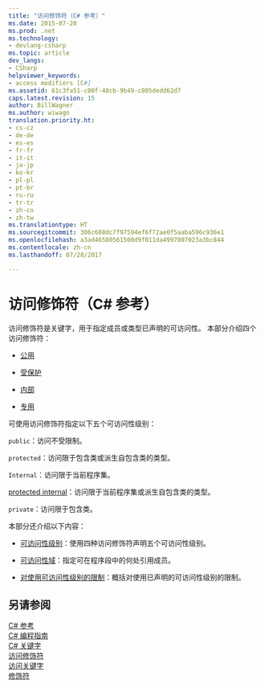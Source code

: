 ```yaml
---
title: "访问修饰符（C# 参考）"
ms.date: 2015-07-20
ms.prod: .net
ms.technology:
- devlang-csharp
ms.topic: article
dev_langs:
- CSharp
helpviewer_keywords:
- access modifiers [C#]
ms.assetid: 61c3fa51-c00f-48cb-9b49-c805dedd62d7
caps.latest.revision: 15
author: BillWagner
ms.author: wiwagn
translation.priority.ht:
- cs-cz
- de-de
- es-es
- fr-fr
- it-it
- ja-jp
- ko-kr
- pl-pl
- pt-br
- ru-ru
- tr-tr
- zh-cn
- zh-tw
ms.translationtype: HT
ms.sourcegitcommit: 306c608dc7f97594ef6f72ae0f5aaba596c936e1
ms.openlocfilehash: a3ad46580561500d9f011da4997007023a3bc844
ms.contentlocale: zh-cn
ms.lasthandoff: 07/28/2017

---
```

# <a name="access-modifiers-c-reference"></a>访问修饰符（C# 参考）
访问修饰符是关键字，用于指定成员或类型已声明的可访问性。 本部分介绍四个访问修饰符：  
  
-   [公用](../../../csharp/language-reference/keywords/public.md)  
  
-   [受保护](../../../csharp/language-reference/keywords/protected.md)  
  
-   [内部](../../../csharp/language-reference/keywords/internal.md)  
  
-   [专用](../../../csharp/language-reference/keywords/private.md)  
  
 可使用访问修饰符指定以下五个可访问性级别：  
  
 `public`：访问不受限制。  
  
 `protected`：访问限于包含类或派生自包含类的类型。  
  
 `Internal`：访问限于当前程序集。  
  
 [protected internal](../../../csharp/programming-guide/classes-and-structs/access-modifiers.md)：访问限于当前程序集或派生自包含类的类型。  
  
 `private`：访问限于包含类。  
  
 本部分还介绍以下内容：  
  
-   [可访问性级别](../../../csharp/language-reference/keywords/accessibility-levels.md)：使用四种访问修饰符声明五个可访问性级别。  
  
-   [可访问性域](../../../csharp/language-reference/keywords/accessibility-domain.md)：指定可在程序段中的何处引用成员。  
  
-   [对使用可访问性级别的限制](../../../csharp/language-reference/keywords/restrictions-on-using-accessibility-levels.md)：概括对使用已声明的可访问性级别的限制。  
  
## <a name="see-also"></a>另请参阅  
 [C# 参考](../../../csharp/language-reference/index.md)   
 [C# 编程指南](../../../csharp/programming-guide/index.md)   
 [C# 关键字](../../../csharp/language-reference/keywords/index.md)   
 [访问修饰符](../../../csharp/programming-guide/classes-and-structs/access-modifiers.md)   
 [访问关键字](../../../csharp/language-reference/keywords/access-keywords.md)   
 [修饰符](../../../csharp/language-reference/keywords/modifiers.md)

